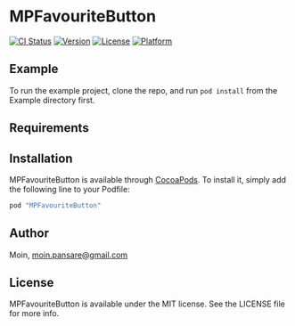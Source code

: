 # MPFavouriteButton

[![CI Status](http://img.shields.io/travis/Moin/MPFavouriteButton.svg?style=flat)](https://travis-ci.org/Moin/MPFavouriteButton)
[![Version](https://img.shields.io/cocoapods/v/MPFavouriteButton.svg?style=flat)](http://cocoapods.org/pods/MPFavouriteButton)
[![License](https://img.shields.io/cocoapods/l/MPFavouriteButton.svg?style=flat)](http://cocoapods.org/pods/MPFavouriteButton)
[![Platform](https://img.shields.io/cocoapods/p/MPFavouriteButton.svg?style=flat)](http://cocoapods.org/pods/MPFavouriteButton)

## Example

To run the example project, clone the repo, and run `pod install` from the Example directory first.

## Requirements

## Installation

MPFavouriteButton is available through [CocoaPods](http://cocoapods.org). To install
it, simply add the following line to your Podfile:

```ruby
pod "MPFavouriteButton"
```

## Author

Moin, moin.pansare@gmail.com

## License

MPFavouriteButton is available under the MIT license. See the LICENSE file for more info.
